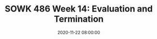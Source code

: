 ---
layout: single_presentation
name: sowk-486-week-14-evaluation-and-termination.md
title: "SOWK 486 Week 14: Evaluation and Termination"
date:  2020-11-22 08:00:00
presentation_id: BGbmNn
permalink: /presentations/BGbmNn/
redirect_from:
  - /presentations/BGbmNn/sowk-486-week-14-evaluation-and-termination
slides: 
  - slide_name: deck-6093-large-0.jpeg
    slide_text: >
      <p><strong>Location</strong>: Online - Zoom<br />
      <strong>Time</strong>: Monday’s from 5:30-8:15<br />
      <strong>Week 14</strong>:  11/23/20<br />
      <strong>Topic and Content Area</strong>: Evaluation and Termination<br />
      <strong>Reading Assignment</strong>: Hepworth et al. (2017) chapter 19<br />
      <strong>Assignments Due</strong>:</p>
      <ul>
      <li>
      <strong>A–02: Asynchronous Class Engagement</strong> What worked and did not work for the class 11/29/20 at 11:55 PM <em>via flipgrid</em>
      </li>
      <li>
      <strong>A–03: Reading Quiz</strong> for chapter 19 is due at 5:30 PM before class <em>via My Heritage</em>
      </li>
      </ul>
      <p><strong>Other Important Information</strong>: N/A</p>
      
  - slide_name: deck-6093-large-1.jpeg
    slide_text: >
      <ul>
      <li>Evaluation</li>
      <li>The evaluation process</li>
      <li>Terminationa</li>
      <li>Follow up</li>
      <li>Self Care</li>
      </ul>
      
  - slide_name: deck-6093-large-2.jpeg
    slide_text: >
      <blockquote>
      <p>We do evaluations because we must continually try to improve our professional skills and knowledge.</p>
      </blockquote>
      <ul>
      <li>To <strong>increase your own effectiveness</strong> as a worker requires feedback from others.</li>
      <li>We want to <strong>know how client systems experienced their work with us</strong> which gives them a chance to be heard (empowerment).</li>
      <li>Helps <strong>build the knowledge base of the profession</strong>.</li>
      </ul>
      
  - slide_name: deck-6093-large-3.jpeg
    slide_text: >
      <blockquote>
      <p>During the last 25 years the funding for social programs have become scarce and the demands for evaluation has increased. This increases accountability from social programs. Accountability in social work involves being responsible for and answerable to others for the quality and effectiveness of one’s efforts.</p>
      </blockquote>
      <blockquote>
      <p>There are different things that could get in the way of evaluation:</p>
      </blockquote>
      <ul>
      <li>Time consuming</li>
      <li>Clinician vulnerability (judgments)</li>
      <li>Lack of a routine system (not something done frequently)</li>
      <li>Insufficient effort focused on evaluation from agencies</li>
      <li>Deficient skills and training regarding use of evaluation approaches</li>
      </ul>
      
  - slide_name: deck-6093-large-4.jpeg
    slide_text: >
      <blockquote>
      <p>When a social worker is completing an evaluation there are some major thrusts and important terminology… We can think of it as the Four “E’s” of Evaluation</p>
      </blockquote>
      <ol>
      <li>Effort (Monitor ongoing operation)</li>
      <li>Effects (Assess the outcomes)</li>
      <li>Effectiveness (Succeeding at what you set out to accomplish)</li>
      <li>Efficiency (Doing it at a reasonable cost)</li>
      </ol>
      
  - slide_name: deck-6093-large-5.jpeg
    slide_text: >
      <blockquote>
      <p>Evaluation of practice follows the same planned change approach used in social work practice itself.</p>
      </blockquote>
      <ul>
      <li>
      <strong>Engagement</strong>: Define the problem to be evaluated</li>
      <li>
      <strong>Planning</strong>: Consider the type of research approach that might be appropriate</li>
      <li>
      <strong>Planning</strong>: Choose the best approach</li>
      <li>
      <strong>Implementation</strong>: Carried out</li>
      <li>
      <strong>Evaluation</strong>: Examine and evaluate the results of the research effort.</li>
      </ul>
      
  - slide_name: deck-6093-large-6.jpeg
    slide_text: >
      <blockquote>
      <p>There are a number of types of evaluations…</p>
      </blockquote>
      <ul>
      <li>
      <strong>Formative Evaluations</strong>: assess the adequacy or amount of effort directed at solving a client systems problem and gathering data during the actual intervention (i.e. teacher evaluations).</li>
      <li>
      <strong>Summarative Evaluations</strong>: an evaluation that takes place after completing the planned change process (i.e. end of semester examinations).</li>
      <li>
      <strong>Baseline</strong>: is a measure of the frequency, intensity, or duration of a behavior.</li>
      </ul>
      
  - slide_name: deck-6093-large-7.jpeg
    slide_text: >
      <blockquote>
      <p>There are a number of terms that are associated with evaluation.</p>
      </blockquote>
      <ul>
      <li>
      <strong>Validity</strong>-the extent to which you are measuring what you think you are measuring.</li>
      <li>
      <strong>Face validity</strong>-professional judgment about whether the measure actually measure what it is supposed to.</li>
      <li>
      <strong>Concurrent validity</strong> exists when scores on one instrument correlate well with scores on another instrument that is already considered valid.</li>
      <li>
      <strong>Predictive validity</strong>-when it can be used to predict future events.</li>
      <li>
      <strong>Reliability</strong>-is the extent to which an instrument measures the same phenomenon in the same way each time the measure is used.  Reliable instruments produce consistent results over time.</li>
      <li>
      <strong>Data</strong>: Gathering Methods-commonly used methods include surveys, scores of instruments, interviews with significant others, collected data, surveys or interviews, self reports, products which is achievement of a specific task or change in behavior, or observational measures these rely on others to observe a change in the clients behavior.</li>
      <li>
      <strong>Independent Variable</strong>: is the factor we think is responsible for causing certain behaviors, reactions or events.</li>
      <li>
      <strong>Dependent Variable</strong>: is the outcome or end product of the helping process.</li>
      <li>
      <strong>Generalizability</strong>: is the ability of a set of results in one situation to fit another circumstance or instance.
      <ul>
      <li>Generalization across the globe have resulted in numerous failures of practice and policy both in the US and across the globe.</li>
      </ul>
      </li>
      </ul>
      
  - slide_name: deck-6093-large-8.jpeg
    slide_text: >
      <blockquote>
      <p>Single-Subject Designs are research methods aimed at determining whether or not an intervention was successful.</p>
      </blockquote>
      <ul>
      <li>Often used with a single case or client.</li>
      <li>Is a method used when achievement of the goal is sufficiently important to be used as the primary outcome criterion.  This focus on the desired state and not the problem.</li>
      <li>A / B data points</li>
      <li>Prior to intervention and after intervention</li>
      </ul>
      
  - slide_name: deck-6093-large-9.jpeg
    slide_text: >
      <blockquote>
      <p>There are other forms of single system design studies that we can do.</p>
      </blockquote>
      <ul>
      <li>
      <strong>Goal Attainment Scaling</strong> is a method used when achievement of the goal is sufficiently important to be used as the primary outcome criterion.  This focus on the desired state and not the problem.</li>
      <li>
      <strong>Task achievement scaling</strong> is a method of evaluating the degree to which an identified set of tasks has been accomplished.</li>
      <li>
      <strong>Client satisfaction</strong> questionnaires are a series of questions designed to learn the reactions of the customer to various aspects of the products.</li>
      <li>
      <strong>Target problem scaling</strong> is a process where a problem is identified , a plan is implemented, and changes in target problems are measured to determine if the problem has changed in severity.</li>
      </ul>
      
  - slide_name: deck-6093-large-10.jpeg
    slide_text: >
      <blockquote>
      <p>Program evaluation can help determine whether or not one program is more effective or efficient than another.  Includes periodic as well as ongoing evaluation of the process and the outcomes.</p>
      </blockquote>
      <p>Program evaluation tools include:</p>
      <ul>
      <li>Needs Assessment</li>
      <li>Evaluability Assessment</li>
      <li>Process Analysis</li>
      <li>Program Outcome Analysis</li>
      <li>Continuous Quality Assurance Evaluations</li>
      <li>Program Monitoring</li>
      </ul>
      
  - slide_name: deck-6093-large-11.jpeg
    slide_text: >
      <p>PEER-EBD
      Participatory Evaluation and Expert Review for Classrooms Serving Students with EBD</p>
      <blockquote>
      <p>The PEER-EBD is a program evaluation that our school district participates in. It is an interesting means for evaluating a program.</p>
      </blockquote>
      <blockquote>
      <p>It is researched based, reviewing 18 different areas which are indicators of evidence-based practices in four categories (Systems &amp; Philosophy,Structure, Individual Programming: Builds Academic and Behavioral Competence, Climate &amp; Group Process). The questionnaire is quite lengthy to complete.</p>
      </blockquote>
      <blockquote>
      <p>There are three parts:</p>
      </blockquote>
      <ol>
      <li>Expert review (completed through observation, interviews, reviewing artifacts)</li>
      <li>Individual surveys</li>
      <li>Facilitated team assessment</li>
      </ol>
      
  - slide_name: deck-6093-large-12.jpeg
    slide_text: >
      <ul>
      <li>
      <strong>Lack of generalizability</strong>: One successful program may not necessarily be general to implement with other groups. Interventions that are effective for one client may not work as well for others.</li>
      <li>Wrong <strong>choice of evaluation tools</strong>.</li>
      <li>
      <strong>Ethical considerations</strong>: It is important to always involve clients in the evaluation process.  Doing research on clients without informing them is ethically wrong.</li>
      <li>
      <strong>No Buy in</strong>: Staff distrust of evaluation, they may feel they are being criticized or condemned.</li>
      <li>
      <strong>Difficulty</strong>: Clients may find the process overly time-consuming or intrusive.</li>
      </ul>
      
  - slide_name: deck-6093-large-13.jpeg
    slide_text: >
      <blockquote>
      <p>There are a few tasks that me must complete in the termination phase.</p>
      </blockquote>
      <ol>
      <li>Decide <strong>when to terminate</strong> the professional worker-client relationship.</li>
      <li>
      <strong>Evaluate achievement</strong> of the objectives.</li>
      <li>
      <strong>Maintain and continuing</strong> progress.</li>
      <li>
      <strong>Resolving emotional reactions</strong> of the worker and client.</li>
      <li>
      <strong>Make appropriate referrals</strong>. .</li>
      </ol>
      <ul>
      <li>Ultimately the goal at termination is to empower the client system</li>
      <li>Think about AMA, early termination… etc</li>
      </ul>
      
  - slide_name: deck-6093-large-14.jpeg
    slide_text: >
      <blockquote>
      <p>Whenever possible the worker should plan for termination and involve the client in the process.</p>
      </blockquote>
      <ul>
      <li>There may be different reactions and feelings when it comes time for termination on behalf the client and the worker.</li>
      <li>A way to help a client at termination is planning for it, address feelings about it, and summarize progress.</li>
      <li>Stabilization of change examples</li>
      </ul>
      <blockquote>
      <p>There are factors that will change the intensity of reactions.</p>
      </blockquote>
      <p>Factor | More Intense | Less Intense
      —- | —- | —-
      Time | Open ended relationships | Time-limited relationships
      Contact | Frequent contact | Infrequent
      Problem focus | personal problem focus | Environmental problem focus
      Outside supports | Limited supports | strong supports
      Level of intervention | Individual or family system | Organizational or community
      Emotional content | High level of emotional content | Low level of emotional content
      Type of group | treatment group | task group</p>
      
  - slide_name: deck-6093-large-15.jpeg
    slide_text: >
      <blockquote>
      <p>There is sufficient evidence that changes that occur in the context of therapeutic relationships do not necessarily carry over into other areas of client examples… we need to look for ways to make it more generalizable.</p>
      </blockquote>
      <ul>
      <li>Helping clients select <strong>relevant and appropriate situations</strong> to work on (client driven, addressing reason for coming in…)</li>
      <li>Helping clients <strong>build confidence</strong> in their own abilities (Strengths perspective, reviewing progress)</li>
      <li>
      <strong>Using multiple situations and settings</strong> when helping members learn new behaviors (addressing at home, work, school, practice examples)</li>
      <li>Using <strong>naturally occurring consequences</strong> rather than artificial ones (going out and doing it in real life vs. just with clinician)</li>
      <li>Extending treatment through <strong>use of follow up</strong> (Looking past the end of the services to monitor and follow up)</li>
      <li>
      <strong>Reducing setbacks in other environments</strong> (Getting outside supports involved, making environmental changes)</li>
      <li>Helping members confront future problems by <strong>teaching problem solving process</strong> (teach a man to fish… etc)</li>
      </ul>
      
  - slide_name: deck-6093-large-16.jpeg
    slide_text: >
      <blockquote>
      <p>Fink-Samnick, E. (2009) The professional resilience paradigm: Defining the next dimension of professional self-care. <em>Professional Case Management 14</em>(6):330-2. DOI: 10.1097/NCM.0b013e3181c3d483</p>
      </blockquote>
      <p>Fink-Samnick describes 20 strategies for self care in her The Professional Resilience Paradigm: The Next Dimension of Professional Self-Care</p>
      <ol>
      <li>
      <p>Value verses devalue your professional self (don’t undersell yourself)</p>
      </li>
      <li>
      <p>Have positive contacts with colleagues and peers (work with people who motivate you)</p>
      </li>
      <li>
      <p>Take that break (vacations, lunch… etc)</p>
      </li>
      <li>
      <p>Pace yourself (Working faster does not always yield increased output)</p>
      </li>
      <li>
      <p>Achieve validation</p>
      <ul>
      <li>Identify goals</li>
      <li>Engage with positive contacts</li>
      <li>Get a mentor</li>
      </ul>
      </li>
      <li>
      <p>Use the power of professional networking (Engage with professional associations &amp; networking sites to - Keep up with new trends and expand horizons &amp; opportunities)</p>
      </li>
      </ol>
      
  - slide_name: deck-6093-large-17.jpeg
    slide_text: >
      <ol start="7">
      <li>
      <p>Present with a presence</p>
      <ul>
      <li>How do others see you?</li>
      <li>How do you dress?</li>
      <li>How on edge do you feel?</li>
      </ul>
      </li>
      <li>
      <p>Laugh at least once a day</p>
      </li>
      <li>
      <p>Stop to take that long deep breath</p>
      </li>
      <li>
      <p>Develop a grounding list (favorite song, picture, aroma… etc)</p>
      </li>
      <li>
      <p>Stop and take 10</p>
      <ul>
      <li>10 seconds: process, breathe</li>
      <li>10 minutes: unsure what to say or do?</li>
      <li>10 hours: time for a day off?</li>
      <li>10 days: time for vacation?</li>
      <li>10 months: time for a new job?)</li>
      </ul>
      </li>
      <li>
      <p>Take control &amp; shift activities (walk away and shift gears)</p>
      </li>
      </ol>
      
  - slide_name: deck-6093-large-18.jpeg
    slide_text: >
      <ol start="13">
      <li>
      <p>Use creative visualization</p>
      </li>
      <li>
      <p>De-connect to Re-connect (Give distance to work get closer to life)</p>
      </li>
      <li>
      <p>Release frustration with a silent meow (They tense their body, open their mouth &amp; let loose!)</p>
      </li>
      <li>
      <p>Exercise</p>
      </li>
      <li>
      <p>turn off your professional switch</p>
      <ul>
      <li>Make it a ritual</li>
      <li>Have peers who are NOT in the biz</li>
      <li>Set limits for yourself plus others</li>
      </ul>
      </li>
      <li>
      <p>Think of teflon</p>
      <ul>
      <li>Stay attuned to boundaries</li>
      <li>Don’t let the tough stuff stick!</li>
      <li>Anticipate &amp; let things roll off!</li>
      </ul>
      </li>
      </ol>
      
  - slide_name: deck-6093-large-19.jpeg
    slide_text: >
      <ol start="19">
      <li>
      <p>Revision honestly and regularly</p>
      <ul>
      <li>Revise previously defined life goals</li>
      <li>Define an individualized schedule</li>
      <li>Identify realistic obstacles to the schedule’s implementation</li>
      <li>Progress with a plan to reflect your current perspective.</li>
      </ul>
      </li>
      <li>
      <p>Share professional resilience with health and human services professionals everywhere</p>
      </li>
      </ol>
      
presentation_description: >
  <p>Assessments are in important aspect of social work and direct practice with clients. We should be participating in assessments of our own practice and the interventions that we complete with clients. There are a number of ways about going through that. The agenda for today is to look at the following:</p>
  <ul>
  <li>Evaluation</li>
  <li>The evaluation process</li>
  <li>Terminationa</li>
  <li>Follow up</li>
  <li>Self Care</li>
  </ul>
  
downloadable_slides: deck-6093.pdf
slides_count: 20
header:
  teaser: deck-6093-thumb-0.jpeg
presentation_video:
location: "Heritage University"
tags:
  - Heritage University
  - BASW Program
  - SOWK 486w
---